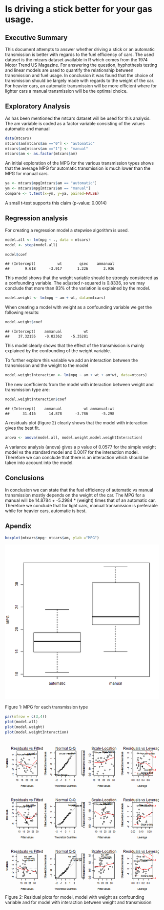 Is driving a stick better for your gas usage.
========================================================

## Executive Summary
This document attempts to answer whether driving a stick or an automatic transmission is better with regards to the fuel efficiency of cars. The used dataset is the mtcars dataset available in R which comes from the 1974 Motor Trend US Magazine. For answering the question, hyphothesis testing and linear models are used to quantify the relationship between transmission and fuel usage. In conclusion it was found that the choice of transmission should be largely made with regards to the weight of the car. For heavier cars, an automatic transmission will be more efficient where for lighter cars a manual transmission will be the optimal choice.

## Exploratory Analysis
As has been mentioned the mtcars dataset will be used for this analysis. The am variable is coded as a factor variable consisting of the values automatic and manual


```r
data(mtcars)
mtcars$am[mtcars$am =="0"] <- "automatic"
mtcars$am[mtcars$am =="1"] <- "manual"
mtcars$am <- as.factor(mtcars$am)
```

An initial exploration of the MPG for the various transmission types shows that the average MPG for automatic transmission is much lower than the MPG for manual cars. 

```r
ya <- mtcars$mpg[mtcars$am == "automatic"]
ym <- mtcars$mpg[mtcars$am == "manual"]
compare <- t.test(x=ym, y=ya, paired=FALSE)
```

A small t-test supports this claim (p-value: 0.0014)


## Regression analysis
For creating a regression model a stepwise algorithm is used. 


```r
model.all <- lm(mpg ~ ., data = mtcars)
model <- step(model.all)
```

```r
model$coef
```

```
## (Intercept)          wt        qsec    ammanual 
##       9.618      -3.917       1.226       2.936
```


This model shows that the weight variable should be strongly considered as a confounding variable. The adjusted r-squared is 0.8336, so we may conclude that more than 83% of the variation is explained by the model.



```r
model.weight <- lm(mpg ~ am + wt, data=mtcars)
```
When creating a model with weight as a confounding variable we get the following results:

```r
model.weight$coef
```

```
## (Intercept)    ammanual          wt 
##    37.32155    -0.02362    -5.35281
```

This model clearly shows that the effect of the transmission is mainly explained by the confounding of the weight variable.

To further explore this variable we add an interaction between the transmission and the weight to the model

```r
model.weightInteraction <- lm(mpg ~ am + wt + am*wt, data=mtcars)
```
The new coefficients from the model with interaction between weight and transmission type are: 

```r
model.weightInteraction$coef
```

```
## (Intercept)    ammanual          wt ammanual:wt 
##      31.416      14.878      -3.786      -5.298
```

A residuals plot (figure 2) clearly shows that the model with interaction gives the best fit. 


```r
anova <- anova(model.all, model.weight,model.weightInteraction)
```

A variance analysis (anova) gives a p value of 0.0577 for the simple weight model vs the standard model and 0.0017 for the interaction model. Therefore we can conclude that there is an interaction which should be taken into account into the model.

## Conclusions
In conclusion we can state that the fuel efficiency of automatic vs manual transmission mostly depends on the weight of the car. The MPG for a manual will be 14.8784 + -5.2984 * (weight) times that of an automatic car. Therefore we conclude that for light cars, manual transmission is preferable while for heavier cars, automatic is best.


## Apendix


```r
boxplot(mtcars$mpg~ mtcars$am, ylab ="MPG")
```

![plot of chunk unnamed-chunk-10](figure/unnamed-chunk-10.png) 

Figure 1: MPG for each transmission type


```r
par(mfrow = c(3,4))
plot(model.all)
plot(model.weight)
plot(model.weightInteraction)
```

![plot of chunk unnamed-chunk-11](figure/unnamed-chunk-11.png) 
Figure 2: Residual plots for model, model with weight as confounding variable and for model with interaction between weight and transmission
